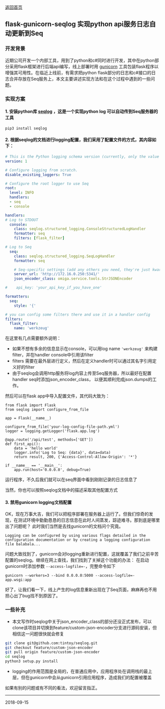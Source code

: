 [返回首页](../index.md)

## flask-gunicorn-seqlog 实现python api服务日志自动更新到Seq

### 开发背景
近期公司开发一个内部工具，用到了python和c#同时进行开发，其中在python部分采用flask框架进行后端api编写，线上部署时用 [gunicorn](http://docs.gunicorn.org/en/latest/) 工具包装flask程序以增强其可用性。在临近上线前，有需求把python flask部分的日志和c#接口的日志合并存放在Seq服务上，本文主要讲述实现方法和在这个过程中遇到的一些问题。

### 实现方案
#### 1. 安装python库 [seqlog](https://github.com/tintoy/seqlog) ，这是一个实现python log 可以自动传到Seq服务器的工具

`pip3 install seqlog`

#### 2. 根据seqlog的文档进行logging配置，我们采用了配置文件的方式，其内容如下：

```yml
# This is the Python logging schema version (currently, only the value 1 is supported here).
version: 1

# Configure logging from scratch.
disable_existing_loggers: True

# Configure the root logger to use Seq
root:
  level: INFO
  handlers:
  - seq
  - console

handlers:
# Log to STDOUT
  console:
    class: seqlog.structured_logging.ConsoleStructuredLogHandler
    formatter: seq
    filters: [flask_filter]

# Log to Seq
  seq:
    class: seqlog.structured_logging.SeqLogHandler
    formatter: seq

    # Seq-specific settings (add any others you need, they're just kwargs for SeqLogHandler's constructor).
    server_url: 'http://172.16.0.250:5341/'
    json_encoder_class: omiga.service.tools.StrJSONEncoder

#    api_key: 'your_api_key_if_you_have_one'

formatters:
  seq:
    style: '{'

# you can config some filters there and use it in a handler config
filters:
  flask_filter:
    name: 'werkzeug'

```

在这里有几点需要额外说明：
- 如果不想有多余的信息显示在console，可以用log name `'werkzeug'` 来构建filter，并在handler console中引用该filter
- filters 需要在最外层进行定义，然后在定义handler时可以通过其名字引用定义好的filter
- 由于seqlog会调用http服务将log内容上传至Seq服务器，所以最好在配置handler seq时添加json_encoder_class， 以便其顺利完成json.dumps的工作。

然后可以在flask app中导入配置文件，其代码大致为：

```python3
from flask import Flask
from seqlog import configure_from_file

app = Flask(__name__)

configure_from_file('your-log-config-file-path.yml')
logger = logging.getLogger('flask.app.log')

@app.route('/api/test', methods=['GET'])
def first_api():
    data = 'hello world'
    logger.info('Log to Seq: {data}', data=data)
    return result, 200, {'Access-Control-Allow-Origin': '*'}

if __name__ == '__main__':
    app.run(host='0.0.0.0', debug=True)
```

运行程序，不久后我们就可以在seq界面中看到刚刚记录的日志信息了

当然，你也可以按照seqlog文档中的描述采取其他配置方式

#### 3. 禁用gunicorn logging文档配置
OK，现在万事大吉，我们可以把程序部署在服务器上运行了。但我们惊奇的发现，在测试环境中勤勤恳恳的日志信息在此时人间蒸发，踪迹难寻。那到底是哪里出了问题呢？
此时我们当然是去找gunicorn的文档问个究竟。

```Logging can be configured by using various flags detailed in the configuration documentation or by creating a logging configuration file balabala...```

问题大致找到了，gunicorn会对logging重新进行配置，这就覆盖了我们之前辛苦配置的seqlog。继续在网上查找，我们找到了关掉这个功能的办法：
在启动gunicorn时添加参数 `--access-logfile=-`，完整命令如下

`gunicorn --workers=3 --bind 0.0.0.0:5000 --access-logfile=- app.wsgi:app`

好了，让我们看一下，线上产生的log信息重新出现在了Seq页面，麻麻再也不用担心出了bug找不到原因了。

### 一些补充
- 本文写作时seqlog中关于json_encoder_class的部分还没正式发布，可以clone该项目并切换到feature/custom-json-encoder分支进行源码安装，但相信这一问题很快就会修复

```bash
git clone git@github.com:tintoy/seqlog.git
git checkout feature/custom-json-encoder
git pull origin feature/custom-json-encoder
cd seqlog
python3 setup.py install
```

- logging的作用范围是全局的，在普通应用中，应用程序处在调用栈的最上层，但在gunicorn中会从gunicorn引用应用程序，造成我们的配置被覆盖

如果有别的问题或有不同的看法，欢迎留言指正。
 
---------------------------------------------------------------
2018-09-15
